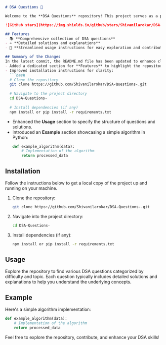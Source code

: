 ```markdown
# DSA Questions 🚀

Welcome to the **DSA Questions** repository! This project serves as a platform for developers and learners to practice and enhance their skills in Data Structures and Algorithms (DSA). This repository is designed to help you improve your understanding of various data structures and algorithms through a collection of questions and solutions.

![GitHub stars](https://img.shields.io/github/stars/Shivanilarokar/DSA-Questions-?style=social) ![Forks](https://img.shields.io/github/forks/Shivanilarokar/DSA-Questions-?style=social)

## Features
- 📚 **Comprehensive collection of DSA questions**
- ✍️ **Detailed solutions and explanations**
- 🚀 **Streamlined usage instructions for easy exploration and contribution**

## Summary of the Changes
In the latest commit, the README.md file has been updated to enhance clarity and provide better instructions for installation and usage. The following changes were made:
- Added a dedicated section for **Features** to highlight the repository's strengths.
- Improved installation instructions for clarity:
  ```bash
  # Clone the repository
  git clone https://github.com/Shivanilarokar/DSA-Questions-.git
  
  # Navigate to the project directory
  cd DSA-Questions-
  
  # Install dependencies (if any)
  npm install or pip install -r requirements.txt
  ```
- Enhanced the **Usage** section to specify the structure of questions and solutions.
- Introduced an **Example** section showcasing a simple algorithm in Python:
  ```python
  def example_algorithm(data):
      # Implementation of the algorithm
      return processed_data
  ```

## Installation
Follow the instructions below to get a local copy of the project up and running on your machine.

1. Clone the repository:
   ```bash
   git clone https://github.com/Shivanilarokar/DSA-Questions-.git
   ```

2. Navigate into the project directory:
   ```bash
   cd DSA-Questions-
   ```

3. Install dependencies (if any):
   ```bash
   npm install or pip install -r requirements.txt
   ```

## Usage
Explore the repository to find various DSA questions categorized by difficulty and topic. Each question typically includes detailed solutions and explanations to help you understand the underlying concepts.

## Example
Here's a simple algorithm implementation:
```python
def example_algorithm(data):
    # Implementation of the algorithm
    return processed_data
```

Feel free to explore the repository, contribute, and enhance your DSA skills!
```